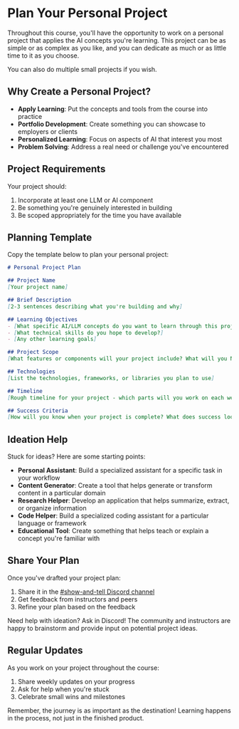 # Plan Your Personal Project

Throughout this course, you'll have the opportunity to work on a personal project that applies the AI concepts you're learning. This project can be as simple or as complex as you like, and you can dedicate as much or as little time to it as you choose.

You can also do multiple small projects if you wish.

## Why Create a Personal Project?

- **Apply Learning**: Put the concepts and tools from the course into practice
- **Portfolio Development**: Create something you can showcase to employers or clients
- **Personalized Learning**: Focus on aspects of AI that interest you most
- **Problem Solving**: Address a real need or challenge you've encountered

## Project Requirements

Your project should:
1. Incorporate at least one LLM or AI component
2. Be something you're genuinely interested in building
3. Be scoped appropriately for the time you have available

## Planning Template

Copy the template below to plan your personal project:

```markdown
# Personal Project Plan

## Project Name
[Your project name]

## Brief Description
[2-3 sentences describing what you're building and why]

## Learning Objectives
- [What specific AI/LLM concepts do you want to learn through this project?]
- [What technical skills do you hope to develop?]
- [Any other learning goals]

## Project Scope
[What features or components will your project include? What will you NOT include to keep the scope manageable?]

## Technologies
[List the technologies, frameworks, or libraries you plan to use]

## Timeline
[Rough timeline for your project - which parts will you work on each week?]

## Success Criteria
[How will you know when your project is complete? What does success look like?]
```

## Ideation Help

Stuck for ideas? Here are some starting points:

- **Personal Assistant**: Build a specialized assistant for a specific task in your workflow
- **Content Generator**: Create a tool that helps generate or transform content in a particular domain
- **Research Helper**: Develop an application that helps summarize, extract, or organize information
- **Code Helper**: Build a specialized coding assistant for a particular language or framework
- **Educational Tool**: Create something that helps teach or explain a concept you're familiar with

## Share Your Plan

Once you've drafted your project plan:

1. Share it in the [#show-and-tell Discord channel](https://discord.com/channels/690141234596937780/1427499665812881518)
2. Get feedback from instructors and peers
3. Refine your plan based on the feedback

Need help with ideation? Ask in Discord! The community and instructors are happy to brainstorm and provide input on potential project ideas.

## Regular Updates

As you work on your project throughout the course:

1. Share weekly updates on your progress
2. Ask for help when you're stuck
3. Celebrate small wins and milestones

Remember, the journey is as important as the destination! Learning happens in the process, not just in the finished product.
